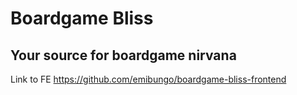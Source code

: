 # Boardgame Bliss

## Your source for boardgame nirvana

Link to FE https://github.com/emibungo/boardgame-bliss-frontend
